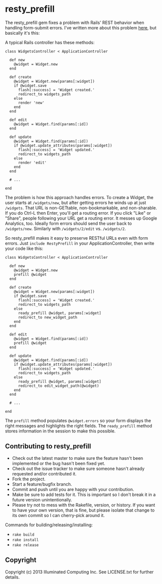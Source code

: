 resty\_prefill
==============

The resty\_prefill gem fixes a problem with Rails' REST behavior when handling form-submit errors. I've written more about this problem [here](http://www.illuminatedcomputing.com/posts/2011/07/restless-doubts/), but basically it's this:

A typical Rails controller has these methods:

    class WidgetsController < ApplicationController

      def new
        @widget = Widget.new
      end

      def create
        @widget = Widget.new(params[:widget])
        if @widget.save
          flash[:success] = 'Widget created.'
          redirect_to widgets_path
        else
          render 'new'
        end
      end

      def edit
        @widget = Widget.find(params[:id])
      end

      def update
        @widget = Widget.find(params[:id])
        if @widget.update_attributes(params[:widget])
          flash[:success] = 'Widget updated.'
          redirect_to widgets_path
        else
          render 'edit'
        end
      end

      # ...

    end

The problem is how this approach handles errors. To create a Widget, the user starts at `/widgets/new`, but after getting errors he winds up at just `/widgets`. That URL is non-GETtable, non-bookmarkable, and non-sharable. If you do Ctrl-L then Enter, you'll get a routing error. If you click "Like" or "Share", people following your URL get a routing error. It messes up Google Analytics, too. Ideally form errors should send the user back to `/widgets/new`. Similarly with `/widgets/2/edit` vs. `/widgets/2`.

So resty\_prefill makes it easy to preserve RESTful URLs even with form errors. Just `include RestyPrefill` in your ApplicationController, then write your code like this:

    class WidgetsController < ApplicationController

      def new
        @widget = Widget.new
        prefill @widget
      end

      def create
        @widget = Widget.new(params[:widget])
        if @widget.save
          flash[:success] = 'Widget created.'
          redirect_to widgets_path
        else
          ready_prefill @widget, params[:widget]
          redirect_to new_widget_path
        end
      end

      def edit
        @widget = Widget.find(params[:id])
        prefill @widget
      end

      def update
        @widget = Widget.find(params[:id])
        if @widget.update_attributes(params[:widget])
          flash[:success] = 'Widget updated.'
          redirect_to widgets_path
        else
          ready_prefill @widget, params[:widget]
          redirect_to edit_widget_path(@widget)
        end
      end

      # ...

    end

The `prefill` method populates `@widget.errors` so your form displays the right messages and highlights the right fields. The `ready_prefill` method stores information in the session to make this possible.


Contributing to resty\_prefill
------------------------------

* Check out the latest master to make sure the feature hasn't been implemented or the bug hasn't been fixed yet.
* Check out the issue tracker to make sure someone hasn't already requested and/or contributed it.
* Fork the project.
* Start a feature/bugfix branch.
* Commit and push until you are happy with your contribution.
* Make be sure to add tests for it. This is important so I don't break it in a future version unintentionally.
* Please try not to mess with the Rakefile, version, or history. If you want to have your own version, that is fine, but please isolate that change to its own commit so I can cherry-pick around it.

Commands for building/releasing/installing:

* `rake build`
* `rake install`
* `rake release`

Copyright
---------

Copyright (c) 2013 Illuminated Computing Inc.
See LICENSE.txt for further details.

